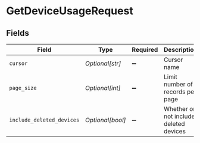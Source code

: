 # GetDeviceUsageRequest


## Fields

| Field                                  | Type                                   | Required                               | Description                            |
| -------------------------------------- | -------------------------------------- | -------------------------------------- | -------------------------------------- |
| `cursor`                               | *Optional[str]*                        | :heavy_minus_sign:                     | Cursor name                            |
| `page_size`                            | *Optional[int]*                        | :heavy_minus_sign:                     | Limit number of records per page       |
| `include_deleted_devices`              | *Optional[bool]*                       | :heavy_minus_sign:                     | Whether or not include deleted devices |